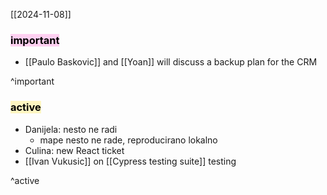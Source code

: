 [[2024-11-08]]

### <mark style="background: #FFB8EBA6;">important</mark>
- [[Paulo Baskovic]] and [[Yoan]] will discuss a backup plan for the CRM

^important

### <mark style="background: #FFF3A3A6;">active</mark>
- Danijela: nesto ne radi
	- mape nesto ne rade, reproducirano lokalno
- Culina: new React ticket 
- [[Ivan Vukusic]] on [[Cypress testing suite]] testing

^active
